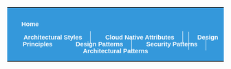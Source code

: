 <!-- _includes/navbar.md -->

<style>
  .navbar {
    background-color: #3498db; /* Background color */
    padding: 15px 0; /* Padding around navbar links */
    text-align: center; /* Center align navbar links */
    font-family: Arial, sans-serif; /* Font family */
    border-bottom: 2px solid black;
    border-top: 2px solid black;
  }

  .navbar a {
    color: #fff; /* Text color */
    text-decoration: none; /* Remove underline from navbar links */
    padding: 10px 20px; /* Padding around navbar links */
    margin: 0 5px; /* Add margin to navbar links */
    font-weight: bold; /* Make the text bold */
    transition: background-color 0.3s ease; /* Smooth transition on hover */
    position: relative; /* Positioning context for the line */
    font-size: 14.5px;
  }
  .navbar1 {
    background-color: #3498db; /* Background color */
    padding: 15px 0; /* Padding around navbar links */
    text-align: left; /* Center align navbar links */
    font-family: Arial, sans-serif; /* Font family */
  }

  .navbar a:not(:last-child):after {
    content: ''; /* Empty content */
    position: absolute; /* Position the line absolutely */
    top: 50%; /* Align the line vertically */
    right: 0; /* Position the line to the right */
    transform: translateY(-50%); /* Center the line vertically */
    width: 1px; /* Line width */
    height: 80%; /* Line height */
    background-color: #fff; /* Line color */
  }

  .navbar a:hover {
    background-color: #2980b9; /* Background color on hover */
  }
</style>

<div class="navbar">
<div class="navbar1">
<a href="/">&nbsp;&nbsp;Home</a>
</div>
  <div>
  <a href="/architectural-styles">Architectural Styles</a>
  <a href="/cloud-native-attributes">Cloud Native Attributes</a>
  <a href="/design-principles">Design Principles</a>
  <a href="/design-patterns">Design Patterns</a>
  <a href="/security-design-patterns">Security Patterns</a>
  <a href="/architectural-patterns">Architectural Patterns</a>
  </div>
</div>
